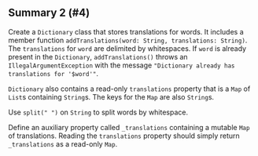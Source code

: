 ## Summary 2 (#4)

Create a `Dictionary` class that stores translations for words. It includes a
member function `addTranslations(word: String, translations: String)`. The
`translations` for `word` are delimited by whitespaces. If `word` is already
present in the `Dictionary`, `addTranslations()` throws an
`IllegalArgumentException` with the message
`"Dictionary already has translations for '$word'"`.

`Dictionary` also contains a read-only `translations` property that is a `Map`
of `List`s containing `String`s. The keys for the `Map` are also `String`s.

<div class="hint">

Use `split(" ")` on `String` to split words by whitespace.

</div>

<div class="hint">

Define an auxiliary property called `_translations` containing a mutable
`Map` of translations. Reading the `translations` property should simply return
`_translations` as a read-only `Map`.

</div>
